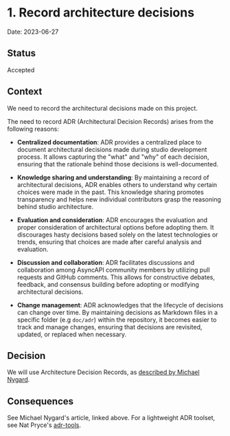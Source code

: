 # 1. Record architecture decisions

Date: 2023-06-27

## Status

Accepted

## Context

We need to record the architectural decisions made on this project.


The need to record ADR (Architectural Decision Records) arises from the following reasons:

- **Centralized documentation**: ADR provides a centralized place to document architectural decisions made during studio development process. It allows capturing the "what" and "why" of each decision, ensuring that the rationale behind those decisions is well-documented.

- **Knowledge sharing and understanding**: By maintaining a record of architectural decisions, ADR enables others to understand why certain choices were made in the past. This knowledge sharing promotes transparency and helps new individual contributors grasp the reasoning behind studio architecture.

- **Evaluation and consideration**: ADR encourages the evaluation and proper consideration of architectural options before adopting them. It discourages hasty decisions based solely on the latest technologies or trends, ensuring that choices are made after careful analysis and evaluation.

- **Discussion and collaboration**: ADR facilitates discussions and collaboration among AsyncAPI community members by utilizing pull requests and GitHub comments. This allows for constructive debates, feedback, and consensus building before adopting or modifying architectural decisions.

- **Change management**: ADR acknowledges that the lifecycle of decisions can change over time. By maintaining decisions as Markdown files in a specific folder (e.g `doc/adr`) within the repository, it becomes easier to track and manage changes, ensuring that decisions are revisited, updated, or replaced when necessary.


## Decision

We will use Architecture Decision Records, as [described by Michael Nygard](http://thinkrelevance.com/blog/2011/11/15/documenting-architecture-decisions).

## Consequences

See Michael Nygard's article, linked above. For a lightweight ADR toolset, see Nat Pryce's [adr-tools](https://github.com/npryce/adr-tools).
